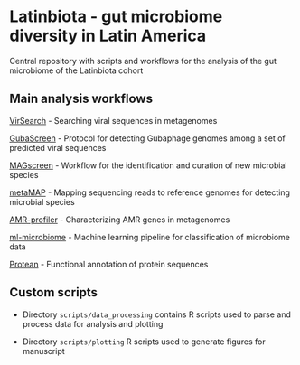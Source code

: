 # Latinbiota - gut microbiome diversity in Latin America
Central repository with scripts and workflows for the analysis of the gut microbiome of the Latinbiota cohort

## Main analysis workflows

[VirSearch](https://github.com/alexmsalmeida/virsearch) - Searching viral sequences in metagenomes

[GubaScreen](https://github.com/alexmsalmeida/gubascreen) - Protocol for detecting Gubaphage genomes among a set of predicted viral sequences

[MAGscreen](https://github.com/alexmsalmeida/magscreen) - Workflow for the identification and curation of new microbial species

[metaMAP](https://github.com/alexmsalmeida/metamap) - Mapping sequencing reads to reference genomes for detecting microbial species

[AMR-profiler](https://github.com/alexmsalmeida/amr-profiler) - Characterizing AMR genes in metagenomes

[ml-microbiome](https://github.com/alexmsalmeida/ml-microbiome) - Machine learning pipeline for classification of microbiome data

[Protean](https://github.com/alexmsalmeida/protean) - Functional annotation of protein sequences

## Custom scripts

* Directory `scripts/data_processing` contains R scripts used to parse and process data for analysis and plotting

* Directory `scripts/plotting` R scripts used to generate figures for manuscript
